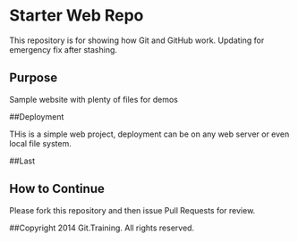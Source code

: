# Starter Web Repo

This repository is for showing how Git and GitHub work. Updating for emergency fix after stashing.

## Purpose

Sample website with plenty of files for demos

##Deployment

THis is a simple web project, deployment can be on any web server or even local file system.

##Last

## How to Continue

Please fork this repository and then issue Pull Requests for review.

##Copyright
2014 Git.Training. All rights reserved.